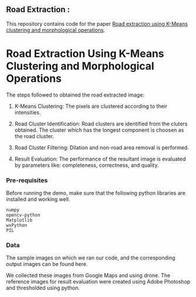 ## Road Extraction :</br>

This repository contains code for the paper [Road extraction using K-Means clustering and morphological operations](https://scholar.google.com/scholar?hl=en&as_sdt=0%2C5&q=Road+extraction+using+K-Means+clustering+and+morphological+operations&btnG=).

# Road Extraction Using K-Means Clustering and Morphological Operations

The steps followed to obtained the road extracted image: 
 1) K-Means Clustering: The pixels are clustered according to their intensities. 

 2) Road Cluster Identification: Road clusters are identified from the cluters obtained. The cluster which has the longest component is choosen as the road cluster. 

 3) Road Cluster Filtering: Dilation and non-road area removal is performed. 

 4) Result Evaluation: The performance of the resultant image is evaluated by parameters like: completeness, correctness, and quality. 


### Pre-requisites

Before running the demo, make sure that the following python libraries are installed and working well. 

```
numpy
opencv-python
Matplotlib
wxPython
PIL
```

### Data

The sample images on which we ran our code, and the corresponding output images can be found here.

We collected these images from Google Maps and using drone. The reference images for result evaluation were created using Adobe Photoshop and thresholded using python.
